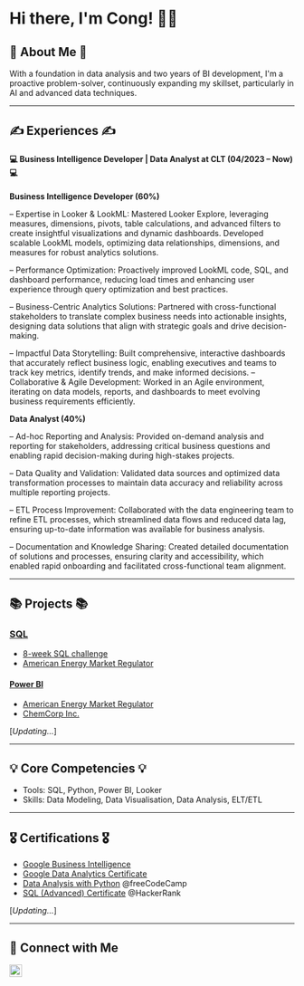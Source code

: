 # Hi there, I'm Cong! 🙋‍♂️

## 👀 About Me 👀
With a foundation in data analysis and two years of BI development, I'm a proactive problem-solver, continuously expanding my skillset, particularly in AI and advanced data techniques.

---
## ✍ Experiences ✍
#### 💻 Business Intelligence Developer | Data Analyst at CLT (04/2023 – Now) 💻
**Business Intelligence Developer (60%)**

– Expertise in Looker & LookML: Mastered Looker Explore, leveraging measures, dimensions, pivots, table calculations, and advanced filters to create insightful visualizations and dynamic dashboards. Developed scalable LookML models, optimizing data relationships, dimensions, and measures for robust analytics solutions.

– Performance Optimization: Proactively improved LookML code, SQL, and dashboard performance, reducing load times and enhancing user experience through query optimization and best practices.

– Business-Centric Analytics Solutions: Partnered with cross-functional stakeholders to translate complex business needs into actionable insights, designing data solutions that align with strategic goals and drive decision-making.

– Impactful Data Storytelling: Built comprehensive, interactive dashboards that accurately reflect business logic, enabling executives and teams to track key metrics, identify trends, and make informed decisions.
– Collaborative & Agile Development: Worked in an Agile environment, iterating on data models, reports, and dashboards to meet evolving business requirements efficiently.

**Data Analyst (40%)**

– Ad-hoc Reporting and Analysis: Provided on-demand analysis and reporting for stakeholders, addressing critical business questions and enabling rapid decision-making during high-stakes projects.

– Data Quality and Validation: Validated data sources and optimized data transformation processes to maintain data accuracy and reliability across multiple reporting projects.

– ETL Process Improvement: Collaborated with the data engineering team to refine ETL processes, which streamlined data flows and reduced data lag, ensuring up-to-date information was available for business analysis.

– Documentation and Knowledge Sharing: Created detailed documentation of solutions and processes, ensuring clarity and accessibility, which enabled rapid onboarding and facilitated cross-functional team alignment.

---
## 📚 Projects 📚
### [SQL](https://github.com/Chicong00/SQL-Project)
- [8-week SQL challenge](https://github.com/Chicong00/8-week-SQL-challenge)
- [American Energy Market Regulator](https://github.com/Chicong00/American-Energy-Market-Regulator)
#### [Power BI](https://github.com/Chicong00/Power-BI---Project)
- [American Energy Market Regulator](https://congvocom.wordpress.com/project/project-1/aemr-power-bi/)
- [ChemCorp Inc.](https://congvocom.wordpress.com/project/chemcorp-inc/)

[*Updating...*]

---
## 💡 Core Competencies 💡
- Tools: SQL, Python, Power BI, Looker
- Skills: Data Modeling, Data Visualisation, Data Analysis, ELT/ETL

---
## 🎖 Certifications 🎖
- [Google Business Intelligence](https://www.coursera.org/account/accomplishments/specialization/4MBLOI4KJH0B)
- [Google Data Analytics Certificate](https://www.credly.com/badges/0def9376-d2c0-4302-bd46-d07dd7c8661a/linked_in_profile)
- [Data Analysis with Python](https://freecodecamp.org/certification/Cong_Vo/data-analysis-with-python-v7) @freeCodeCamp 
- [SQL (Advanced) Certificate](https://www.hackerrank.com/certificates/667b0fc62277) @HackerRank

[*Updating...*]
  
---
## 🤝 Connect with Me

[<img align="left" alt="JoshMadakor | LinkedIn" width="22px" src="https://cdn.jsdelivr.net/npm/simple-icons@v3/icons/linkedin.svg" />][linkedin]

[linkedin]: https://www.linkedin.com/in/chi-cong-vo-311772159/
